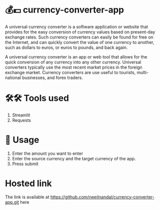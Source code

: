 # 💰💵 currency-converter-app

A universal currency converter is a software application or website that provides for the easy conversion of currency values based on present-day exchange rates. Such currency converters can easily be found for free on the Internet, and can quickly convert the value of one currency to another, such as dollars to euros, or euros to pounds, and back again.


A universal currency converter is an app or web tool that allows for the quick conversion of any currency into any other currency.
Universal converters typically use the most recent market prices in the foreign exchange market.
Currency converters are use useful to tourists, multi-national businesses, and forex traders. 


#  🛠️🛠️ Tools used 

1.  Streamlit
2.  Requests

#  🔧 Usage

1. Enter the amount you want to enter
2. Enter the source currency and the target currency of the app.
3. Press submit

#   Hosted link

 The link is available at  https://github.com/neeilnandal/currency-converter-app.git  here
 


